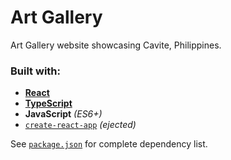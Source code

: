 # Art Gallery

Art Gallery website showcasing Cavite, Philippines.

### Built with:

- [**React**](https://reactjs.org)
- [**TypeScript**](https://typescriptlang.org)
- **JavaScript** _(ES6+)_
- [`create-react-app`](https://npmjs.org/package/create-react-app) _(ejected)_

See [`package.json`](./package.json) for complete dependency list.
